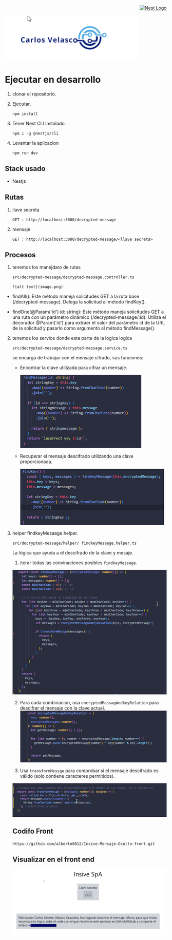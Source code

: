 <p align="right">
  <a href="http://nestjs.com/" target="blank"><img src="https://nestjs.com/img/logo-small.svg" width="100" alt="Nest Logo" /></a>
</p>


![alt text](image-9.png)
# Ejecutar en desarrollo

1. clonar el repositorio.

2. Ejecutar.

    ```
    npm install
    ```
3. Tener Nest CLI instalado.

    ```
    npm i -g @nestjs/cli
    ```
4. Levantar la aplicacion

    ~~~
    npm run dev
    ~~~

## Stack  usado
* Nestjs

## Rutas
1. llave secreta
    ```
    GET : http://localhost:3000/decrypted-message

    ```
2. mensaje
    ```
    GET : http://localhost:3000/decrypted-message/<llave secreta>

    ```

  
## Procesos
 1. tenemos los manejdaro de rutas
    ```
    src/decrypted-message/decrypted-message.controller.ts
    ```
        ![alt text](image.png)

   *  findAll(): Este método maneja solicitudes GET a la ruta base (/decrypted-message). Delega la solicitud al método findKey().

   * findOne(@Param('id') id: string): Este método maneja solicitudes GET a una ruta con un parámetro dinámico (/decrypted-message/:id). Utiliza el decorador @Param('id') para extraer el valor del parámetro id de la URL de la solicitud y pasarlo como argumento al método findMessage().

   

 2. tenemos los service donde esta parte de la logica logica

    ```
    src/decrypted-message/decrypted-message.service.ts
    ```
    se encarga de trabajar con el mensaje cifrado, sus funciones:

    * Encontrar la clave utilizada para cifrar un mensaje.

        ![alt text](image-3.png)

    * Recuperar el mensaje descifrado utilizando una clave proporcionada.

        ![alt text](image-2.png)

 3. helper findkeyMesaage.helper.

 
    ```
    src/decrypted-message/helper/ findkeyMesaage.helper.ts
    ```
    La lógica  que ayuda a el descifrado de la clave y mesaje.
    
    1. iterar todas las convinaciones posibles  ``findkeyMessage``.

    ![alt text](image-4.png)

    2. Para cada combinación, usa ``encryptedMessagAndkeyRelation`` para descifrar el mensaje con la clave actual.
    ![alt text](image-5.png)

    3. Usa ``transformMessge`` para comprobar si el mensaje descifrado es válido (solo contiene caracteres permitidos).

    ![alt text](image-6.png)


    ## Codifo Front 
    ```
    https://github.com/alberto8812/Insive-Mensaje-Oculto-front.git
    ```
    ## Visualizar en el front end

    ![alt text](image-10.png)
